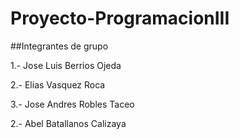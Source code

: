# Proyecto-ProgramacionIII

##Integrantes de grupo

1.- Jose Luis Berrios Ojeda

2.- Elias Vasquez Roca

3.- Jose Andres Robles Taceo

2.- Abel Batallanos Calizaya
